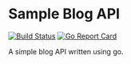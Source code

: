 # Sample Blog API

[![Build Status](https://travis-ci.org/akornatskyy/sample-blog-api-go.svg?branch=master)](https://travis-ci.org/akornatskyy/sample-blog-api-go) [![Go Report Card](https://goreportcard.com/badge/github.com/akornatskyy/sample-blog-api-go)](https://goreportcard.com/report/github.com/akornatskyy/sample-blog-api-go)

A simple blog API written using go.
